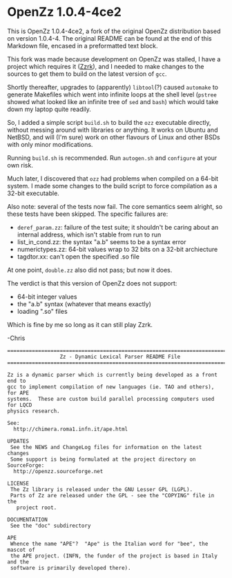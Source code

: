 OpenZz 1.0.4-4ce2
=================

This is OpenZz 1.0.4-4ce2, a fork of the original OpenZz distribution
based on version 1.0.4-4.  The original README can be found at the
end of this Markdown file, encased in a preformatted text block.

This fork was made because development on OpenZz was stalled, I have a
project which requires it ([Zzrk](http://catseye.tc/node/Zzrk.html)), and I
needed to make changes to the sources to get them to build on the latest
version of `gcc`.

Shortly thereafter, upgrades to (apparently) `libtool`(?) caused `automake`
to generate Makefiles which went into infinite loops at the shell level
(`pstree` showed what looked like an infinite tree of `sed` and `bash`)
which would take down my laptop quite readily.

So, I added a simple script `build.sh` to build the `ozz` executable
directly, without messing around with libraries or anything.  It works
on Ubuntu and NetBSD, and will (I'm sure) work on other flavours of Linux
and other BSDs with only minor modifications.

Running `build.sh` is recommended.  Run `autogen.sh` and `configure` at
your own risk.

Much later, I discovered that `ozz` had problems when compiled on a
64-bit system.  I made some changes to the build script to force
compilation as a 32-bit executable.

Also note: several of the tests now fail.  The core semantics seem alright,
so these tests have been skipped.  The specific failures are:
    
*   `deref_param.zz`: failure of the test suite; it shouldn't be caring about
    an internal address, which isn't stable from run to run
*   list_in_cond.zz: the syntax "a.b" seems to be a syntax error
*   numerictypes.zz: 64-bit values wrap to 32 bits on a 32-bit archiecture
*   tagdtor.xx: can't open the specified .so file

At one point, `double.zz` also did not pass; but now it does.

The verdict is that this version of OpenZz does not support:

*   64-bit integer values
*   the "a.b" syntax (whatever that means exactly)
*   loading ".so" files

Which is fine by me so long as it can still play Zzrk.

-Chris

```
===============================================================================
                 Zz - Dynamic Lexical Parser README File
===============================================================================

Zz is a dynamic parser which is currently being developed as a front end to
gcc to implement compilation of new languages (ie. TAO and others), for APE
systems.  These are custom build parallel processing computers used for LQCD
physics research.

See:
  http://chimera.roma1.infn.it/ape.html

UPDATES
 See the NEWS and ChangeLog files for information on the latest changes
 Some support is being formulated at the project directory on SourceForge:
  http://openzz.sourceforge.net  

LICENSE
 The Zz library is released under the GNU Lesser GPL (LGPL).
 Parts of Zz are released under the GPL - see the "COPYING" file in the
   project root.

DOCUMENTATION
 See the "doc" subdirectory

APE
 Whence the name "APE"?  "Ape" is the Italian word for "bee", the mascot of
 the APE project. (INFN, the funder of the project is based in Italy and the
 software is primarily developed there).
```
